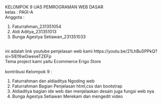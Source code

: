 KELOMPOK 9 UAS PEMROGRAMAN WEB DASAR 
<BR>kelas : PAGI-A
<br>Anggota :
<ol> 
  <li>Faturrahman_231351054</li>
  <li>Aldi Aditya_231351013</li>
  <li>Bunga Agestya Setiawan_231351033</li>
</ol>
<BR>ini adalah link youtube penjelasan web kami https://youtu.be/21LhBu5PPkQ?si=5IEf6wGweveTZEFp
<BR>Tema project kami yaitu Ecommerce Erigo Store
<BR>
<BR>kontribusi Kelompok 9 :
<ol>
  <li>Faturrahman dan aldiaditya Ngoding web</li>
  <li>Faturrahman Bagian Penjelasan html,css dan bootstrap</li> 
  <li>Aldiaditya bagian ide web dan menjelaskan desain juga fungsi web nya </li>
  <li>Bunga Agestya Setiawan Merekam dan mengedit video</li> 
</ol>






